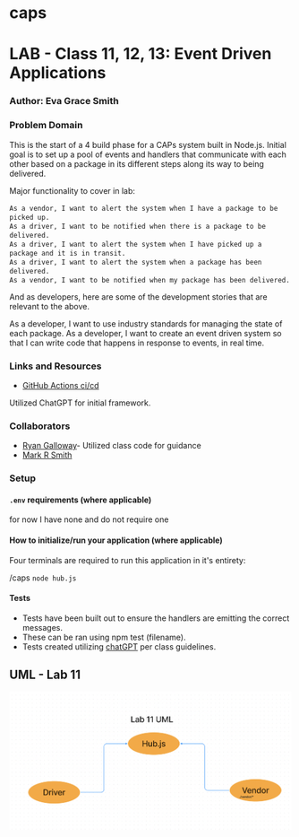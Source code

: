 # caps



# LAB - Class 11, 12, 13: Event Driven Applications

### Author: Eva Grace Smith

### Problem Domain

This is the start of a 4 build phase for a CAPs system built in Node.js.  Initial goal is to set up a pool of events and handlers that communicate with each other based on a package in its different steps along its way to being delivered.

Major functionality to cover in lab:

    As a vendor, I want to alert the system when I have a package to be picked up.
    As a driver, I want to be notified when there is a package to be delivered.
    As a driver, I want to alert the system when I have picked up a package and it is in transit.
    As a driver, I want to alert the system when a package has been delivered.
    As a vendor, I want to be notified when my package has been delivered.

And as developers, here are some of the development stories that are relevant to the above.

As a developer, I want to use industry standards for managing the state of each package.
As a developer, I want to create an event driven system so that I can write code that happens in response to events, in real time.

### Links and Resources

- [GitHub Actions ci/cd](https://github.com/EvaGraceSmith/caps/actions)
<!-- - [back-end server url](http://xyz.com) (when applicable) -->

Utilized ChatGPT for initial framework.

### Collaborators

* [Ryan Galloway](https://github.com/rkgallaway)- Utilized class code for guidance
* [Mark R Smith](https://github.com/markmrsmith)

### Setup

#### `.env` requirements (where applicable)

for now I have none and do not require one


#### How to initialize/run your application (where applicable)

Four terminals are required to run this application in it's entirety:

 /caps `node hub.js`



<!-- #### How to use your library (where applicable)

#### Features / Routes -->


#### Tests

- Tests have been built out to ensure the handlers are emitting the correct messages.
- These can be ran using npm test (filename).
- Tests created utilizing [chatGPT](https://chat.openai.com/share/1e99d194-5b59-413a-a7ed-cf8e67caffd3) per class guidelines.



## UML - Lab 11

![UML](img/lab11-UML.png)


